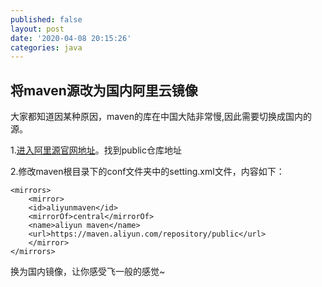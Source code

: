```yaml
---
published: false
layout: post
date: '2020-04-08 20:15:26'
categories: java
---
```

## 将maven源改为国内阿里云镜像

大家都知道因某种原因，maven的库在中国大陆非常慢,因此需要切换成国内的源。

1.[进入阿里源官网地址](https://maven.aliyun.com/mvn/view)。找到public仓库地址

2.修改maven根目录下的conf文件夹中的setting.xml文件，内容如下：

```
<mirrors>
    <mirror>
    <id>aliyunmaven</id>
    <mirrorOf>central</mirrorOf>
    <name>aliyun maven</name>
    <url>https://maven.aliyun.com/repository/public</url>
    </mirror>
</mirrors>

```

换为国内镜像，让你感受飞一般的感觉~
